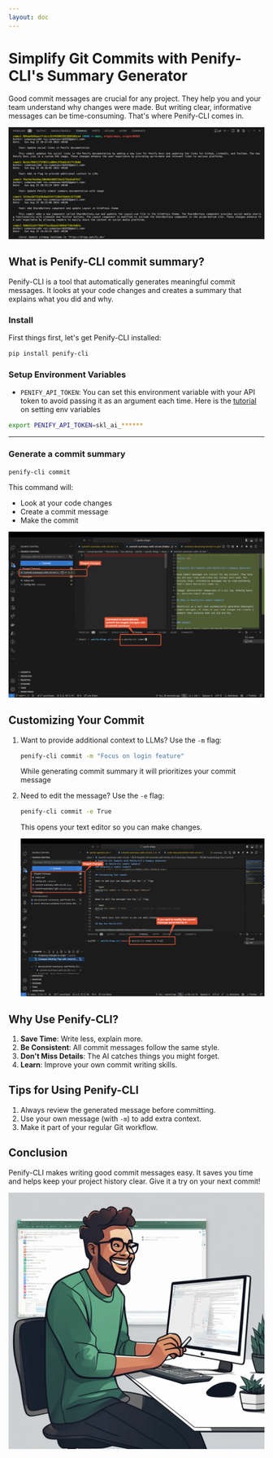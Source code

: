 ```yaml
---
layout: doc
---
```


# Simplify Git Commits with Penify-CLI's Summary Generator

Good commit messages are crucial for any project. They help you and your team understand why changes were made. But writing clear, informative messages can be time-consuming. That's where Penify-CLI comes in.

![Penify commits](../public/images/commit-details-msg.png)

## What is Penify-CLI commit summary?

Penify-CLI is a tool that automatically generates meaningful commit messages. It looks at your code changes and creates a summary that explains what you did and why.


### Install

First things first, let's get Penify-CLI installed:

```bash
pip install penify-cli
```

### Setup Environment Variables

- `PENIFY_API_TOKEN`: You can set this environment variable with your API token to avoid passing it as an argument each time. Here is the [tutorial](https://docs.penify.dev/docs/Creating-API-Keys-in-Penify.html) on setting env variables

```bash
export PENIFY_API_TOKEN=skl_ai_******
```

---

### Generate a commit summary

```bash
penify-cli commit
```

This command will:
- Look at your code changes
- Create a commit message
- Make the commit

![Penify commit docs](../public/images/commt-summary-1.gif)

## Customizing Your Commit

1. Want to provide additional context to LLMs? Use the `-m` flag:

    ```bash
    penify-cli commit -m "Focus on login feature"
    ```
    
    While generating commit summary it will prioritizes your commit message
    

2. Need to edit the message? Use the `-e` flag:

    ```bash
    penify-cli commit -e True
    ```
    
    This opens your text editor so you can make changes.
    
    ![Penify commit docs](../public/images/commit-summary-2.gif)

## Why Use Penify-CLI?

1. **Save Time**: Write less, explain more.
2. **Be Consistent**: All commit messages follow the same style.
3. **Don't Miss Details**: The AI catches things you might forget.
4. **Learn**: Improve your own commit writing skills.


## Tips for Using Penify-CLI

1. Always review the generated message before committing.
2. Use your own message (with `-m`) to add extra context.
3. Make it part of your regular Git workflow.

## Conclusion

Penify-CLI makes writing good commit messages easy. It saves you time and helps keep your project history clear. Give it a try on your next commit!

![Penify commit docs](../public/images/similing-git-dev.webp)